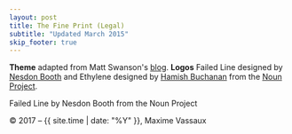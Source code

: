 ```yaml
---
layout: post
title: The Fine Print (Legal)
subtitle: "Updated March 2015"
skip_footer: true
---
```


**Theme** adapted from Matt Swanson's [blog][ms].
**Logos** Failed Line designed by [Nesdon Booth][nb] and Ethylene designed by [Hamish Buchanan][hb] from the [Noun Project][noun].

Failed Line by Nesdon Booth from the Noun Project

[ms]: http://mdswanson.com
[nb]: https://thenounproject.com/nesdon.booth/
[hb]: http://www.thenounproject.com/hamishbuchanan/
[noun]: http://www.thenounproject.com

&copy; 2017 &ndash; {{ site.time | date: "%Y" }}, Maxime Vassaux
